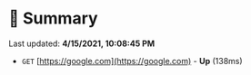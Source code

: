 # 📖 Summary
Last updated: **4/15/2021, 10:08:45 PM**

- `GET` [https://google.com](https://google.com) - **Up** (138ms)
